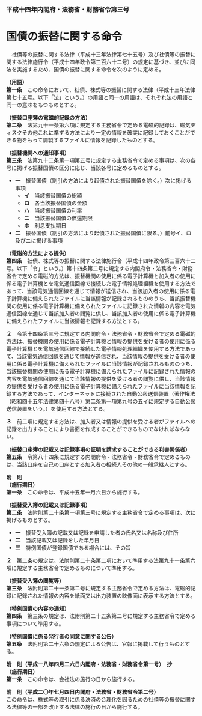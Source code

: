 ### 平成十四年内閣府・法務省・財務省令第三号  
# 国債の振替に関する命令  
　社債等の振替に関する法律（平成十三年法律第七十五号）及び社債等の振替に関する法律施行令（平成十四年政令第三百六十二号）の規定に基づき、並びに同法を実施するため、国債の振替に関する命令を次のように定める。  
  
**（用語）**  
**第一条**　この命令において、社債、株式等の振替に関する法律（平成十三年法律第七十五号。以下「法」という。）の用語と同一の用語は、それぞれ法の用語と同一の意味をもつものとする。  
  
**（振替口座簿の電磁的記録の方法）**  
**第二条**　法第九十一条第六項に規定する主務省令で定める電磁的記録は、磁気ディスクその他これに準ずる方法により一定の情報を確実に記録しておくことができる物をもって調製するファイルに情報を記録したものとする。  
  
**（振替機関への通知事項）**  
**第三条**　法第九十二条第一項第五号に規定する主務省令で定める事項は、次の各号に掲げる振替国債の区分に応じ、当該各号に定めるものとする。  
* **一**　振替国債（割引の方法により起債された振替国債を除く。）次に掲げる事項  
	* **イ**　当該振替国債の総額  
	* **ロ**　各当該振替国債の金額  
	* **ハ**　当該振替国債の利率  
	* **ニ**　当該振替国債の償還期限  
	* **ホ**　利息支払期日  
* **二**　振替国債（割引の方法により起債された振替国債に限る。）前号イ、ロ及びニに掲げる事項  
  
**（電磁的方法による提供）**  
**第四条**　社債、株式等の振替に関する法律施行令（平成十四年政令第三百六十二号。以下「令」という。）第十四条第二号に規定する内閣府令・法務省令・財務省令で定める電磁的方法は、振替機関の使用に係る電子計算機と加入者の使用に係る電子計算機とを電気通信回線で接続した電子情報処理組織を使用する方法であって、当該電気通信回線を通じて情報が送信され、当該加入者の使用に係る電子計算機に備えられたファイルに当該情報が記録されるもののうち、当該振替機関の使用に係る電子計算機に備えられたファイルに記録された情報の内容を電気通信回線を通じて当該加入者の閲覧に供し、当該加入者の使用に係る電子計算機に備えられたファイルに当該情報を記録する方法とする。  
  
**２**　令第十四条第三号に規定する内閣府令・法務省令・財務省令で定める電磁的方法は、振替機関の使用に係る電子計算機と情報の提供を受ける者の使用に係る電子計算機とを電気通信回線で接続した電子情報処理組織を使用する方法であって、当該電気通信回線を通じて情報が送信され、当該情報の提供を受ける者の使用に係る電子計算機に備えられたファイルに当該情報が記録されるもののうち、当該振替機関の使用に係る電子計算機に備えられたファイルに記録された情報の内容を電気通信回線を通じて当該情報の提供を受ける者の閲覧に供し、当該情報の提供を受ける者の使用に係る電子計算機に備えられたファイルに当該情報を記録する方法であって、インターネットに接続された自動公衆送信装置（著作権法（昭和四十五年法律第四十八号）第二条第一項第九号の五イに規定する自動公衆送信装置をいう。）を使用する方法とする。  
  
**３**　前二項に規定する方法は、加入者又は情報の提供を受ける者がファイルへの記録を出力することにより書面を作成することができるものでなければならない。  
  
**（振替口座簿の記載又は記録事項の証明を請求することができる利害関係者）**  
**第五条**　令第八十四条に規定する内閣府令・法務省令・財務省令で定めるものは、当該口座を自己の口座とする加入者の相続人その他の一般承継人とする。  
  
**附　則**  
**（施行期日）**  
**第一条**　この命令は、平成十五年一月六日から施行する。  
  
**（振替受入簿の記載又は記録事項）**  
**第二条**　法附則第二十条第一項第三号に規定する主務省令で定める事項は、次に掲げるものとする。  
* **一**　振替受入簿の記載又は記録を申請した者の氏名又は名称及び住所  
* **二**　当該記載又は記録をした年月日  
* **三**　特例国債が登録国債である場合には、その旨  
  
**２**　第二条の規定は、法附則第二十条第二項において準用する法第九十一条第六項に規定する主務省令で定めるものについて準用する。  
  
**（振替受入簿の閲覧等）**  
**第三条**　法附則第二十一条第二号に規定する主務省令で定める方法は、電磁的記録に記録された情報の内容を紙面又は出力装置の映像面に表示する方法とする。  
  
**（特例国債の内容の通知）**  
**第四条**　第三条の規定は、法附則第二十五条第二号に規定する主務省令で定める事項について準用する。  
  
**（特例国債に係る発行者の同意に関する公告）**  
**第五条**　法附則第二十六条の規定による公告は、官報に掲載して行うものとする。  
  
**附　則（平成一八年四月二六日内閣府・法務省・財務省令第一号）　抄**  
**（施行期日）**  
**第一条**　この命令は、会社法の施行の日から施行する。  
  
**附　則（平成二〇年七月四日内閣府・法務省・財務省令第二号）**  
この命令は、株式等の取引に係る決済の合理化を図るための社債等の振替に関する法律等の一部を改正する法律の施行の日から施行する。  
  
